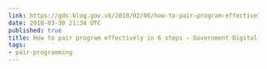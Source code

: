 ```yaml
---
link: https://gds.blog.gov.uk/2018/02/06/how-to-pair-program-effectively-in-6-steps/
date: 2018-03-30 21:34 UTC
published: true
title: How to pair program effectively in 6 steps - Government Digital Service
tags:
- pair-programming
---
```



